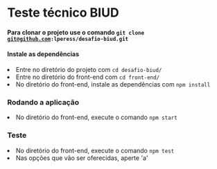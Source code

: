 # Teste técnico BIUD

#### Para clonar o projeto use o comando <code>git clone git@github.com:lperess/desafio-biud.git</code>

#### Instale as dependências
<li>Entre no diretório do projeto com <code>cd desafio-biud/</code></li>
<li>Entre no diretório do front-end com <code>cd front-end/</code></li>
<li>No diretório do front-end, instale as dependências com <code>npm install</code></li>

### Rodando a aplicação
<li>No diretório do front-end, execute o comando <code>npm start</code></li>

### Teste
<li>No diretório do front-end, execute o comando <code>npm test</code></li>
<li>Nas opções que vão ser oferecidas, aperte 'a'</li>
